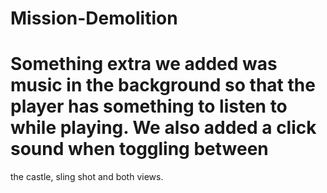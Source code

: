 # Mission-Demolition

# Something extra we added was music in the background so that the player has something to listen to while playing. We also added a click sound when toggling between 
the castle, sling shot and both views.